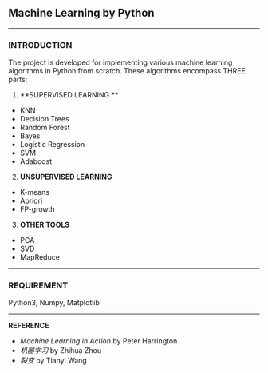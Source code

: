 ## Machine Learning by Python
---
### INTRODUCTION
  The project is developed for implementing various machine learning algorithms in Python from scratch. These algorithms encompass THREE parts:
1. **SUPERVISED LEARNING **
- KNN
- Decision Trees
- Random Forest
- Bayes
- Logistic Regression
- SVM
- Adaboost

2. **UNSUPERVISED LEARNING**
- K-means
- Apriori
- FP-growth

3. **OTHER TOOLS**
- PCA
- SVD
- MapReduce
---
### REQUIREMENT
Python3, Numpy, Matplotlib

---

**REFERENCE**

- *Machine Learning in Action*   by Peter Harrington
- *机器学习*   by Zhihua Zhou
- *裂变*   by Tianyi Wang



